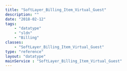 ```yaml
---
title: "SoftLayer_Billing_Item_Virtual_Guest"
description: ""
date: "2018-02-12"
tags:
    - "datatype"
    - "sldn"
    - "Billing"
classes:
    - "SoftLayer_Billing_Item_Virtual_Guest"
type: "reference"
layout: "datatype"
mainService : "SoftLayer_Billing_Item_Virtual_Guest"
---
```


